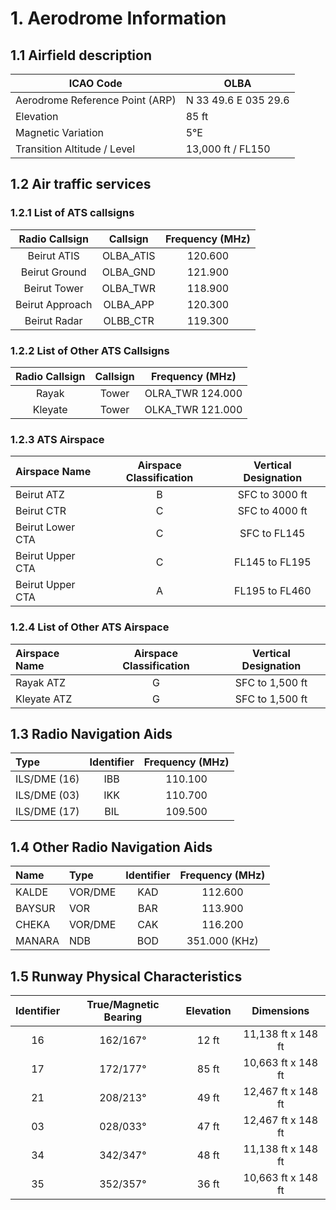 # 1. Aerodrome Information
## 1.1 Airfield description
| ICAO Code                          | OLBA                 |
|------------------------------------|----------------------|
| Aerodrome Reference Point (ARP)    |N 33 49.6 E 035 29.6 |
| Elevation                          | 85 ft                |
| Magnetic Variation | 5°E           |
| Transition Altitude / Level        | 13,000 ft / FL150    |






## 1.2 Air traffic services
### 1.2.1 List of ATS callsigns
| Radio Callsign              | Callsign   |  Frequency (MHz)   |
|:---------------------------:|:----------------:|:-----------:|
|Beirut ATIS     | OLBA_ATIS      | 120.600     |
|Beirut Ground     | OLBA_GND      | 121.900     |
|Beirut Tower     | OLBA_TWR      | 118.900     |
|Beirut Approach     | OLBA_APP      | 120.300     |
|Beirut Radar     | OLBB_CTR      | 119.300     |

### 1.2.2 List of Other ATS Callsigns
| Radio Callsign              | Callsign   |  Frequency (MHz)   |
|:---------------------------:|:----------------:|:-----------:|
|Rayak                        | Tower            | OLRA_TWR 124.000|
|Kleyate | Tower | OLKA_TWR 121.000|

### 1.2.3 ATS Airspace
| Airspace Name     | Airspace Classification | Vertical Designation  |
|:------------------|:------------------------:|:----------------------:|
| Beirut ATZ        | B                        | SFC to 3000 ft         |
| Beirut CTR        | C                        | SFC to 4000 ft         |
| Beirut Lower CTA  | C                        | SFC to FL145           |
| Beirut Upper CTA  | C                        | FL145 to FL195         |
| Beirut Upper CTA  | A                        | FL195 to FL460         |

### 1.2.4 List of Other ATS Airspace
| Airspace Name   | Airspace Classification | Vertical Designation |
|:----------------|:------------------------:|:---------------------:|
| Rayak ATZ       | G                        | SFC to 1,500 ft       |
| Kleyate ATZ     | G                        | SFC to 1,500 ft       |







## 1.3 Radio Navigation Aids
| Type         | Identifier | Frequency (MHz) |
|:-------------|:----------:|:---------------:|
| ILS/DME (16) | IBB        | 110.100         |
| ILS/DME (03) | IKK        | 110.700         |
| ILS/DME (17) | BIL        | 109.500         |

## 1.4 Other Radio Navigation Aids
| Name   | Type       | Identifier | Frequency (MHz)     |
|:-------|:-----------|:----------:|:----------------:|
| KALDE  | VOR/DME    | KAD        | 112.600       |
| BAYSUR | VOR        | BAR        | 113.900       |
| CHEKA  | VOR/DME    | CAK        | 116.200       |
| MANARA | NDB        | BOD        | 351.000 (KHz)      |


## 1.5 Runway Physical Characteristics
| Identifier | True/Magnetic Bearing | Elevation | Dimensions           |
|:----------:|:---------------------:|:---------:|:--------------------:|
| 16         | 162/167°              | 12 ft     | 11,138 ft x 148 ft   |
| 17         | 172/177°              | 85 ft     | 10,663 ft x 148 ft   |
| 21         | 208/213°              | 49 ft     | 12,467 ft x 148 ft   |
| 03         | 028/033°              | 47 ft     | 12,467 ft x 148 ft   |
| 34         | 342/347°              | 48 ft     | 11,138 ft x 148 ft   |
| 35         | 352/357°              | 36 ft     | 10,663 ft x 148 ft   |

